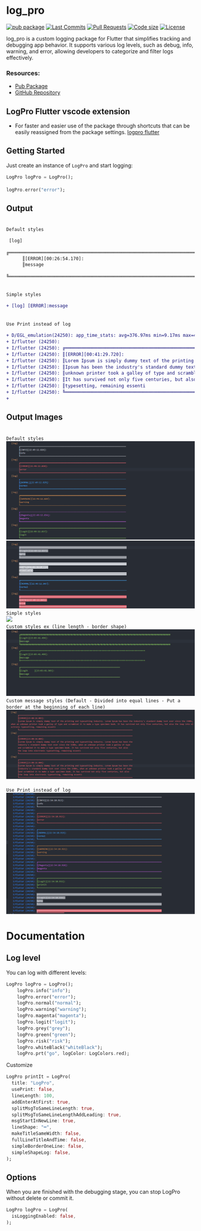 # log_pro

[![pub package](https://img.shields.io/pub/v/log_pro.svg?logo=dart&logoColor=00b9fc)](https://pub.dartlang.org/packages/log_pro)
[![Last Commits](https://img.shields.io/github/last-commit/EslamFares/Log_Pro?logo=git&logoColor=white)](https://github.com/EslamFares/Log_Pro/commits/main)
[![Pull Requests](https://img.shields.io/github/issues-pr/EslamFares/Log_Pro?logo=github&logoColor=white)](https://github.com/EslamFares/Log_Pro/pulls)
[![Code size](https://img.shields.io/github/languages/code-size/EslamFares/Log_Pro?logo=github&logoColor=white)](https://github.com/EslamFares/Log_Pro)
[![License](https://img.shields.io/github/license/EslamFares/Log_Pro?logo=open-source-initiative&logoColor=green)](https://github.com/EslamFares/Log_Pro/blob/main/LICENSE)

log_pro is a custom logging package for Flutter that simplifies tracking and debugging app behavior. It supports various log levels, such as debug, info, warning, and error, allowing developers to categorize and filter logs effectively.<br>


### Resources:

- [Pub Package](https://pub.dev/packages/log_pro)
- [GitHub Repository](https://github.com/EslamFares/Log_Pro)

## LogPro Flutter vscode extension
- For faster and easier use of the package through shortcuts that can be easily reassigned from the package settings. [logpro flutter](https://marketplace.visualstudio.com/items?itemName=EslamFares.logpro-flutter)

## Getting Started

Just create an instance of `LogPro` and start logging:

```dart
LogPro logPro = LogPro();

logPro.error("error");
```

## Output
<br> `Default styles` <br>
```
 [log] 
      ╔════════════════════════════════════════════════════════════════════════════════════
      ║[ERROR][00:26:54.170]:
      ║message
      ╚════════════════════════════════════════════════════════════════════════════════════
```
<br> `Simple styles` <br>
```diff
+ [log] [ERROR]:message
```

<br> `Use Print instead of log` <br>
```diff
+ D/EGL_emulation(24250): app_time_stats: avg=376.97ms min=9.17ms max=4292.33ms count=12
+ I/flutter (24250): 
+ I/flutter (24250): ╔════════════════════════════════════════════════════════════════════════════════════
+ I/flutter (24250): ║[ERROR][00:41:29.720]:
+ I/flutter (24250): ║Lorem Ipsum is simply dummy text of the printing and typesetting industry. Lorem
+ I/flutter (24250): ║Ipsum has been the industry's standard dummy text ever since the 1500s, when an
+ I/flutter (24250): ║unknown printer took a galley of type and scrambled it to make a type specimen book.
+ I/flutter (24250): ║It has survived not only five centuries, but also the leap into electronic
+ I/flutter (24250): ║typesetting, remaining essenti
+ I/flutter (24250): ╚════════════════════════════════════════════════════════════════════════════════════
+
```

## Output Images
<br> `Default styles` <br>
![](https://github.com/EslamFares/Log_Pro/blob/master/assets/img/1.png)
![](https://github.com/EslamFares/Log_Pro/blob/master/assets/img/2.png)
<br> `Simple styles` <br>
![](https://github.com/EslamFares/Log_Pro/blob/master/assets/img/simple%20shape.png)
<br> `Custom styles ex (line length - border shape)` <br>
![](https://github.com/EslamFares/Log_Pro/blob/master/assets/img/custoum%20line%20width%20-%20border%20.png)
<br> `Custom message styles (Default - Divided into equal lines - Put a border at the beginning of each line)` <br>
![](https://github.com/EslamFares/Log_Pro/blob/master/assets/img/large%20text%20customize.png)<br>
<br> `Use Print instead of log` <br>
![](https://github.com/EslamFares/Log_Pro/blob/master/assets/img/prt1.png)<br>



# Documentation

## Log level

You can log with different levels:

```dart
LogPro logPro = LogPro();
    logPro.info("info");
    logPro.error("error");
    logPro.normal("normal");
    logPro.warning("warning");
    logPro.magenta("magenta");
    logPro.logit("logit");
    logPro.grey("grey");
    logPro.green("green");
    logPro.risk("risk");
    logPro.whiteBlack("whiteBlack");
    logPro.prt("go", logColor: LogColors.red);

```

Customize

```dart
LogPro printIt = LogPro(
  title: "LogPro",
  usePrint: false,
  lineLength: 100,
  addEnterAtFirst: true,
  splitMsgToSameLineLength: true,
  splitMsgToSameLineLengthAddLeading: true,
  msgStartInNewLine: true,
  lineShape: "═",
  makeTitleSameWidth: false,
  fullLineTitleAndTime: false,
  simpleBorderOneLine: false,
  simpleShapeLog: false,
);
```

## Options

When you are finished with the debugging stage, you can stop LogPro without delete or commit it.
```dart
LogPro logPro = LogPro(
  isLoggingEnabled: false,
);
```
